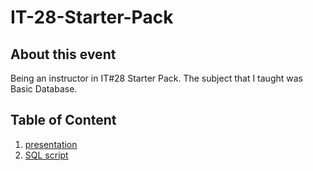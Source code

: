 # IT-28-Starter-Pack

## About this event
Being an instructor in IT#28 Starter Pack. The subject that I taught was Basic Database.

## Table of Content
1. [presentation](https://docs.google.com/presentation/d/1mMKesUUgX0p4NaiO4XzLVcOFZBjAlTvQHKeR0gsAaX8/edit?usp=sharing)
2. [SQL script](./script__database.sql)
